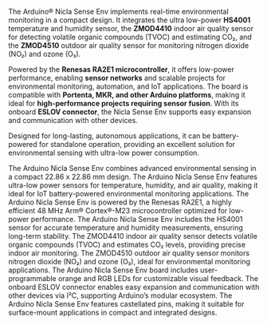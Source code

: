 <FeatureDescription>

The Arduino® Nicla Sense Env implements real-time environmental monitoring in a compact design. It integrates the ultra low-power **HS4001** temperature and humidity sensor, the **ZMOD4410** indoor air quality sensor for detecting volatile organic compounds (TVOC) and estimating CO₂, and the **ZMOD4510** outdoor air quality sensor for monitoring nitrogen dioxide (NO₂) and ozone (O₃).

Powered by the **Renesas RA2E1 microcontroller**, it offers low-power performance, enabling **sensor networks** and scalable projects for environmental monitoring, automation, and IoT applications. The board is compatible with **Portenta, MKR, and other Arduino platforms**, making it ideal for **high-performance projects requiring sensor fusion**. With its onboard **ESLOV connector**, the Nicla Sense Env supports easy expansion and communication with other devices.

Designed for long-lasting, autonomous applications, it can be battery-powered for standalone operation, providing an excellent solution for environmental sensing with ultra-low power consumption.

</FeatureDescription>

<FeatureList>

<Feature title="Compact Form Factor" image="nicla-form-factor">
  The Arduino Nicla Sense Env combines advanced environmental sensing in a compact 22.86 x 22.86 mm design.
</Feature>

<Feature title="Ultra-low Power Sensors" image="power">
  The Arduino Nicla Sense Env features ultra-low power sensors for temperature, humidity, and air quality, making it ideal for IoT battery-powered environmental monitoring applications.
</Feature>

<Feature title="Renesas RA2E1 Microcontroller" image="mcu">
  The Arduino Nicla Sense Env is powered by the Renesas RA2E1, a highly efficient 48 MHz Arm® Cortex®-M23 microcontroller optimized for low-power performance.
  <FeatureWrapper>
    <FeatureLink title="Datasheet" url="https://www.renesas.com/us/en/products/microcontrollers-microprocessors/ra-cortex-m-mcus/ra2e1-48mhz-arm-cortex-m23-entry-level-general-purpose-microcontroller" download blank/>
  </FeatureWrapper>
</Feature>

<Feature title="HS4001 Temperature and Humidity Sensor" image="temperature-sensor">
  The Arduino Nicla Sense Env includes the HS4001 sensor for accurate temperature and humidity measurements, ensuring long-term stability.
  <FeatureWrapper>
    <FeatureLink title="Datasheet" url="https://www.renesas.com/us/en/products/sensor-products/environmental-sensors/humidity-temperature-sensors/hs4001-relative-humidity-and-temperature-sensor-digital-output-15-rh" download blank/>
  </FeatureWrapper>
</Feature>

<Feature title="ZMOD4410 Indoor Air Quality Sensor" image="pressure-sensor">
  The ZMOD4410 indoor air quality sensor detects volatile organic compounds (TVOC) and estimates CO₂ levels, providing precise indoor air monitoring.
  <FeatureWrapper>
    <FeatureLink title="Datasheet" url="https://www.renesas.com/us/en/document/dst/zmod4410-datasheet" download blank/>
  </FeatureWrapper>
</Feature>

<Feature title="ZMOD4510 Outdoor Air Quality Sensor" image="uv-sensor">
  The ZMOD4510 outdoor air quality sensor monitors nitrogen dioxide (NO₂) and ozone (O₃), ideal for environmental monitoring applications.
  <FeatureWrapper>
    <FeatureLink title="Datasheet" url="https://www.renesas.com/us/en/document/dst/zmod4410-datasheet" download blank/>
  </FeatureWrapper>
</Feature>

<Feature title="User-programmable LEDs" image="led">
  The Arduino Nicla Sense Env board includes user-programmable orange and RGB LEDs for customizable visual feedback.
</Feature>

<Feature title="ESLOV Connector" image="connection">
  The onboard ESLOV connector enables easy expansion and communication with other devices via I²C, supporting Arduino’s modular ecosystem.
</Feature>

<Feature title="Surface Mount Design" image="hw-pin">
  The Arduino Nicla Sense Env features castellated pins, making it suitable for surface-mount applications in compact and integrated designs.
</Feature>

</FeatureList>

